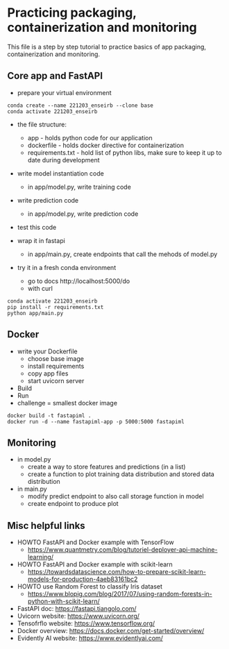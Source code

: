# Practicing packaging, containerization and monitoring

This file is a step by step tutorial to practice basics of app packaging, containerization and monitoring. 

## Core app and FastAPI
- prepare your virtual environment
```
conda create --name 221203_enseirb --clone base
conda activate 221203_enseirb
```

- the file structure: 
  - app - holds python code for our application
  - dockerfile - holds docker directive for containerization
  - requirements.txt - hold list of python libs, make sure to keep it up to date during development

- write model instantiation code
  - in app/model.py, write training code
- write prediction code
  - in app/model.py, write prediction code
- test this code

- wrap it in fastapi
  - in app/main.py, create endpoints that call the mehods of model.py
- try it in a fresh conda environment
  - go to docs http://localhost:5000/do
  - with curl

```
conda activate 221203_enseirb
pip install -r requirements.txt
python app/main.py
```

## Docker

- write your Dockerfile
  - choose base image
  - install requirements
  - copy app files
  - start uvicorn server
- Build
- Run
- challenge = smallest docker image

```
docker build -t fastapiml .
docker run -d --name fastapiml-app -p 5000:5000 fastapiml
```

## Monitoring
- in model.py
  - create a way to store features and predictions (in a list)
  - create a function to plot training data distribution and stored data distribution
- in main.py 
  - modify predict endpoint to also call storage function in model
  - create endpoint to produce plot


## Misc helpful links
- HOWTO FastAPI and Docker example with TensorFlow 
  - https://www.quantmetry.com/blog/tutoriel-deployer-api-machine-learning/
- HOWTO FastAPI and Docker example with scikit-learn
  - https://towardsdatascience.com/how-to-prepare-scikit-learn-models-for-production-4aeb83161bc2
- HOWTO use Random Forest to classify Iris dataset
  - https://www.blopig.com/blog/2017/07/using-random-forests-in-python-with-scikit-learn/
- FastAPI doc: https://fastapi.tiangolo.com/
- Uvicorn website: https://www.uvicorn.org/
- Tensofrflo website: https://www.tensorflow.org/
- Docker overview: https://docs.docker.com/get-started/overview/
- Evidently AI website: https://www.evidentlyai.com/

